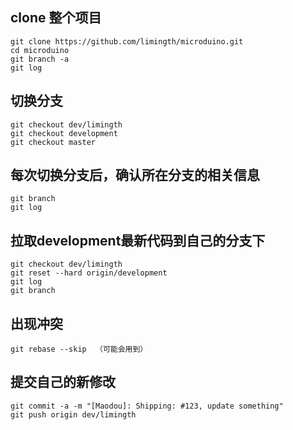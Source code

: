## clone 整个项目
```
git clone https://github.com/limingth/microduino.git
cd microduino
git branch -a
git log
```

## 切换分支
```
git checkout dev/limingth
git checkout development
git checkout master
```

## 每次切换分支后，确认所在分支的相关信息
```
git branch 
git log
```

## 拉取development最新代码到自己的分支下
```
git checkout dev/limingth
git reset --hard origin/development
git log
git branch
```

## 出现冲突
```
git rebase --skip  （可能会用到）
```

## 提交自己的新修改
```
git commit -a -m "[Maodou]: Shipping: #123, update something"
git push origin dev/limingth
```
